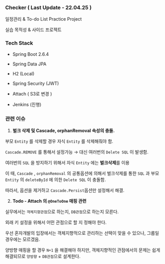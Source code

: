 
### Checker  ( Last Update - 22.04.25 )

일정관리 & To-do List Practice Project

실습 목적성 & 사이드 프로젝트 

### Tech Stack

- Spring Boot 2.6.4

- Spring Data JPA

- H2 (Local)

- Spring Security (JWT)

- Attach ( S3로 변경 )

- Jenkins (진행)

### 관련 이슈

1. **벌크 삭제 및 Cascade, orphanRemoval 속성의 충돌.**

부모 `Entity` 를 삭제할 경우 자식 `Entity` 를 삭제해줘야 함.

`Cascade.REMOVE` 를 통해서 설정가능 → 대신 여러번의 `Delete SQL` 이 발생함.

여러번의 `SQL` 을 방지하기 위해서 자식 `Entity` 에는 **벌크삭제**를 이용

이 때, `Cascade` , `orphanRemoval` 의 공통옵션에 의해서 벌크삭제를 통한 `SQL` 과 부모 `Entity` 의 `deleteById` 에 의한 `Delete SQL` 이 충돌함.

따라서, 옵션을 제거하고 `Cascade.Persist`옵션만 설정해서 해결.

2. **Todo - Attach 의 `@OneToOne` 매핑 관련** 

실무에서는 `객체지향관점`으로 하는지, `DB관점`으로 하는지 모른다.

외래 키 설정을 위해서 어떤 관점으로 할 지 정해야 한다.

우선 혼자개발의 입장에서는 객체지향적으로 관리하는 선택이 맞을 수 있으나, 그룹일 경우에는 모르겠음.

양방향 매핑을 할 경우 `N+1` 을 해결해야 하지만, 객체지향적인 관점에서의 문제는 쉽게 해결되므로 `양방향` + `DB관점`으로 설계한다.
